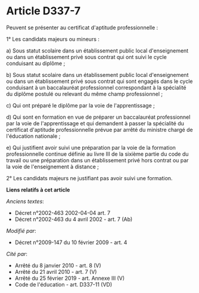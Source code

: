 # Article D337-7

Peuvent se présenter au certificat d'aptitude professionnelle : 

1° Les candidats majeurs ou mineurs : 

a) Sous statut scolaire dans un établissement public local d'enseignement ou dans un établissement privé sous contrat qui ont
suivi le cycle conduisant au diplôme ; 

b) Sous statut scolaire dans un établissement public local d'enseignement ou dans un établissement privé sous contrat qui
sont engagés dans le cycle conduisant à un baccalauréat professionnel correspondant à la spécialité du diplôme postulé ou
relevant du même champ professionnel ; 

c) Qui ont préparé le diplôme par la voie de l'apprentissage ; 

d) Qui sont en formation en vue de préparer un baccalauréat professionnel par la voie de l'apprentissage et qui demandent à
passer la spécialité du certificat d'aptitude professionnelle prévue par arrêté du ministre chargé de l'éducation
nationale ; 

e) Qui justifient avoir suivi une préparation par la voie de la formation professionnelle continue définie au livre III de la
sixième partie du code du travail ou une préparation dans un établissement privé hors contrat ou par la voie de
l'enseignement à distance ; 

2° Les candidats majeurs ne justifiant pas avoir suivi une formation.

**Liens relatifs à cet article**

_Anciens textes_:

  - Décret n°2002-463 2002-04-04 art. 7
  - Décret n°2002-463 du 4 avril 2002 - art. 7 (Ab)

_Modifié par_:

  - Décret n°2009-147 du 10 février 2009 - art. 4

_Cité par_:

  - Arrêté du 8 janvier 2010 - art. 8 (V)
  - Arrêté du 21 avril 2010 - art. 7 (V)
  - Arrêté du 25 février 2019 - art. Annexe III (V)
  - Code de l'éducation - art. D337-11 (VD)
